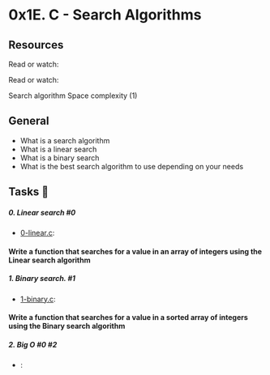 # 0x1E. C - Search Algorithms

## Resources
Read or watch:

Read or watch:

Search algorithm
Space complexity (1)

## General
* What is a search algorithm
* What is a linear search
* What is a binary search
* What is the best search algorithm to use depending on your needs

## Tasks 📃

##### **0. Linear search #0**
  * [0-linear.c](./0-linear.c ):
#### Write a function that searches for a value in an array of integers using the Linear search algorithm

##### **1. Binary search. #1**
  
* [1-binary.c](./1-binary.c):
#### Write a function that searches for a value in a sorted array of integers using the Binary search algorithm

##### **2. Big O #0 #2**
  * [](./):
#### 
